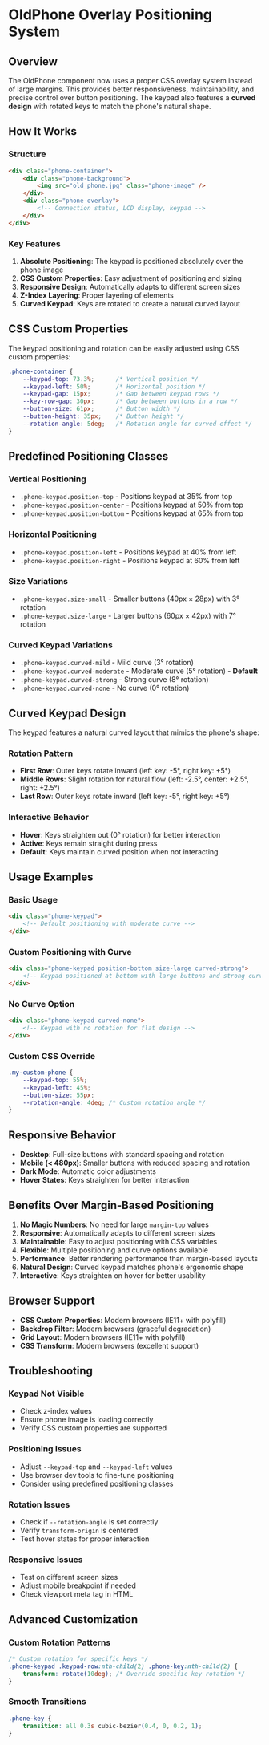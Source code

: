 # OldPhone Overlay Positioning System

## Overview

The OldPhone component now uses a proper CSS overlay system instead of large margins. This provides better responsiveness, maintainability, and precise control over button positioning. The keypad also features a **curved design** with rotated keys to match the phone's natural shape.

## How It Works

### Structure
```html
<div class="phone-container">
    <div class="phone-background">
        <img src="old_phone.jpg" class="phone-image" />
    </div>
    <div class="phone-overlay">
        <!-- Connection status, LCD display, keypad -->
    </div>
</div>
```

### Key Features

1. **Absolute Positioning**: The keypad is positioned absolutely over the phone image
2. **CSS Custom Properties**: Easy adjustment of positioning and sizing
3. **Responsive Design**: Automatically adapts to different screen sizes
4. **Z-Index Layering**: Proper layering of elements
5. **Curved Keypad**: Keys are rotated to create a natural curved layout

## CSS Custom Properties

The keypad positioning and rotation can be easily adjusted using CSS custom properties:

```css
.phone-container {
    --keypad-top: 73.3%;      /* Vertical position */
    --keypad-left: 50%;       /* Horizontal position */
    --keypad-gap: 15px;       /* Gap between keypad rows */
    --key-row-gap: 30px;      /* Gap between buttons in a row */
    --button-size: 61px;      /* Button width */
    --button-height: 35px;    /* Button height */
    --rotation-angle: 5deg;   /* Rotation angle for curved effect */
}
```

## Predefined Positioning Classes

### Vertical Positioning
- `.phone-keypad.position-top` - Positions keypad at 35% from top
- `.phone-keypad.position-center` - Positions keypad at 50% from top
- `.phone-keypad.position-bottom` - Positions keypad at 65% from top

### Horizontal Positioning
- `.phone-keypad.position-left` - Positions keypad at 40% from left
- `.phone-keypad.position-right` - Positions keypad at 60% from left

### Size Variations
- `.phone-keypad.size-small` - Smaller buttons (40px × 28px) with 3° rotation
- `.phone-keypad.size-large` - Larger buttons (60px × 42px) with 7° rotation

### Curved Keypad Variations
- `.phone-keypad.curved-mild` - Mild curve (3° rotation)
- `.phone-keypad.curved-moderate` - Moderate curve (5° rotation) - **Default**
- `.phone-keypad.curved-strong` - Strong curve (8° rotation)
- `.phone-keypad.curved-none` - No curve (0° rotation)

## Curved Keypad Design

The keypad features a natural curved layout that mimics the phone's shape:

### Rotation Pattern
- **First Row**: Outer keys rotate inward (left key: -5°, right key: +5°)
- **Middle Rows**: Slight rotation for natural flow (left: -2.5°, center: +2.5°, right: +2.5°)
- **Last Row**: Outer keys rotate inward (left key: -5°, right key: +5°)

### Interactive Behavior
- **Hover**: Keys straighten out (0° rotation) for better interaction
- **Active**: Keys remain straight during press
- **Default**: Keys maintain curved position when not interacting

## Usage Examples

### Basic Usage
```html
<div class="phone-keypad">
    <!-- Default positioning with moderate curve -->
</div>
```

### Custom Positioning with Curve
```html
<div class="phone-keypad position-bottom size-large curved-strong">
    <!-- Keypad positioned at bottom with large buttons and strong curve -->
</div>
```

### No Curve Option
```html
<div class="phone-keypad curved-none">
    <!-- Keypad with no rotation for flat design -->
</div>
```

### Custom CSS Override
```css
.my-custom-phone {
    --keypad-top: 55%;
    --keypad-left: 45%;
    --button-size: 55px;
    --rotation-angle: 4deg; /* Custom rotation angle */
}
```

## Responsive Behavior

- **Desktop**: Full-size buttons with standard spacing and rotation
- **Mobile (< 480px)**: Smaller buttons with reduced spacing and rotation
- **Dark Mode**: Automatic color adjustments
- **Hover States**: Keys straighten for better interaction

## Benefits Over Margin-Based Positioning

1. **No Magic Numbers**: No need for large `margin-top` values
2. **Responsive**: Automatically adapts to different screen sizes
3. **Maintainable**: Easy to adjust positioning with CSS variables
4. **Flexible**: Multiple positioning and curve options available
5. **Performance**: Better rendering performance than margin-based layouts
6. **Natural Design**: Curved keypad matches phone's ergonomic shape
7. **Interactive**: Keys straighten on hover for better usability

## Browser Support

- **CSS Custom Properties**: Modern browsers (IE11+ with polyfill)
- **Backdrop Filter**: Modern browsers (graceful degradation)
- **Grid Layout**: Modern browsers (IE11+ with polyfill)
- **CSS Transform**: Modern browsers (excellent support)

## Troubleshooting

### Keypad Not Visible
- Check z-index values
- Ensure phone image is loading correctly
- Verify CSS custom properties are supported

### Positioning Issues
- Adjust `--keypad-top` and `--keypad-left` values
- Use browser dev tools to fine-tune positioning
- Consider using predefined positioning classes

### Rotation Issues
- Check if `--rotation-angle` is set correctly
- Verify `transform-origin` is centered
- Test hover states for proper interaction

### Responsive Issues
- Test on different screen sizes
- Adjust mobile breakpoint if needed
- Check viewport meta tag in HTML

## Advanced Customization

### Custom Rotation Patterns
```css
/* Custom rotation for specific keys */
.phone-keypad .keypad-row:nth-child(2) .phone-key:nth-child(2) {
    transform: rotate(10deg); /* Override specific key rotation */
}
```

### Smooth Transitions
```css
.phone-key {
    transition: all 0.3s cubic-bezier(0.4, 0, 0.2, 1);
}
``` 